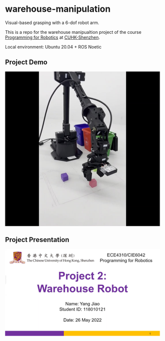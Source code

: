 # warehouse-manipulation

Visual-based grasping with a 6-dof robot arm.

This is a repo for the warehouse manipualtion project of the course [Programming for Robotics](https://www.cuhk.edu.cn/en/course/8447) at [CUHK-Shenzhen](https://www.cuhk.edu.cn/en).

Local environment: Ubuntu 20.04 + ROS Noetic

## Project Demo

[![demo](media/demo_fig.jpg)](https://youtube.com/shorts/8mJIY07RRec?feature=share)


## Project Presentation

[![presentation](media/presentation_fig.jpg)](https://www.youtube.com/watch?v=pKOepj10VEE)
